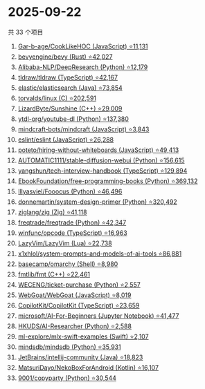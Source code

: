 # 2025-09-22

共 33 个项目

<!-- BEGIN GITHUB -->
<!-- 最后更新时间 2025-09-22 20:17:46 +0800 -->
1. [Gar-b-age/CookLikeHOC (JavaScript) ⭐11,131](https://github.com/Gar-b-age/CookLikeHOC)
1. [bevyengine/bevy (Rust) ⭐42,027](https://github.com/bevyengine/bevy)
1. [Alibaba-NLP/DeepResearch (Python) ⭐12,179](https://github.com/Alibaba-NLP/DeepResearch)
1. [tldraw/tldraw (TypeScript) ⭐42,167](https://github.com/tldraw/tldraw)
1. [elastic/elasticsearch (Java) ⭐73,854](https://github.com/elastic/elasticsearch)
1. [torvalds/linux (C) ⭐202,591](https://github.com/torvalds/linux)
1. [LizardByte/Sunshine (C++) ⭐29,009](https://github.com/LizardByte/Sunshine)
1. [ytdl-org/youtube-dl (Python) ⭐137,380](https://github.com/ytdl-org/youtube-dl)
1. [mindcraft-bots/mindcraft (JavaScript) ⭐3,843](https://github.com/mindcraft-bots/mindcraft)
1. [eslint/eslint (JavaScript) ⭐26,288](https://github.com/eslint/eslint)
1. [poteto/hiring-without-whiteboards (JavaScript) ⭐49,413](https://github.com/poteto/hiring-without-whiteboards)
1. [AUTOMATIC1111/stable-diffusion-webui (Python) ⭐156,615](https://github.com/AUTOMATIC1111/stable-diffusion-webui)
1. [yangshun/tech-interview-handbook (TypeScript) ⭐129,894](https://github.com/yangshun/tech-interview-handbook)
1. [EbookFoundation/free-programming-books (Python) ⭐369,132](https://github.com/EbookFoundation/free-programming-books)
1. [lllyasviel/Fooocus (Python) ⭐46,496](https://github.com/lllyasviel/Fooocus)
1. [donnemartin/system-design-primer (Python) ⭐320,492](https://github.com/donnemartin/system-design-primer)
1. [ziglang/zig (Zig) ⭐41,118](https://github.com/ziglang/zig)
1. [freqtrade/freqtrade (Python) ⭐42,347](https://github.com/freqtrade/freqtrade)
1. [winfunc/opcode (TypeScript) ⭐16,963](https://github.com/winfunc/opcode)
1. [LazyVim/LazyVim (Lua) ⭐22,738](https://github.com/LazyVim/LazyVim)
1. [x1xhlol/system-prompts-and-models-of-ai-tools ⭐86,881](https://github.com/x1xhlol/system-prompts-and-models-of-ai-tools)
1. [basecamp/omarchy (Shell) ⭐8,980](https://github.com/basecamp/omarchy)
1. [fmtlib/fmt (C++) ⭐22,461](https://github.com/fmtlib/fmt)
1. [WECENG/ticket-purchase (Python) ⭐2,557](https://github.com/WECENG/ticket-purchase)
1. [WebGoat/WebGoat (JavaScript) ⭐8,019](https://github.com/WebGoat/WebGoat)
1. [CopilotKit/CopilotKit (TypeScript) ⭐23,659](https://github.com/CopilotKit/CopilotKit)
1. [microsoft/AI-For-Beginners (Jupyter Notebook) ⭐41,477](https://github.com/microsoft/AI-For-Beginners)
1. [HKUDS/AI-Researcher (Python) ⭐2,588](https://github.com/HKUDS/AI-Researcher)
1. [ml-explore/mlx-swift-examples (Swift) ⭐2,107](https://github.com/ml-explore/mlx-swift-examples)
1. [mindsdb/mindsdb (Python) ⭐35,931](https://github.com/mindsdb/mindsdb)
1. [JetBrains/intellij-community (Java) ⭐18,823](https://github.com/JetBrains/intellij-community)
1. [MatsuriDayo/NekoBoxForAndroid (Kotlin) ⭐16,107](https://github.com/MatsuriDayo/NekoBoxForAndroid)
1. [9001/copyparty (Python) ⭐30,544](https://github.com/9001/copyparty)
<!-- END GITHUB -->